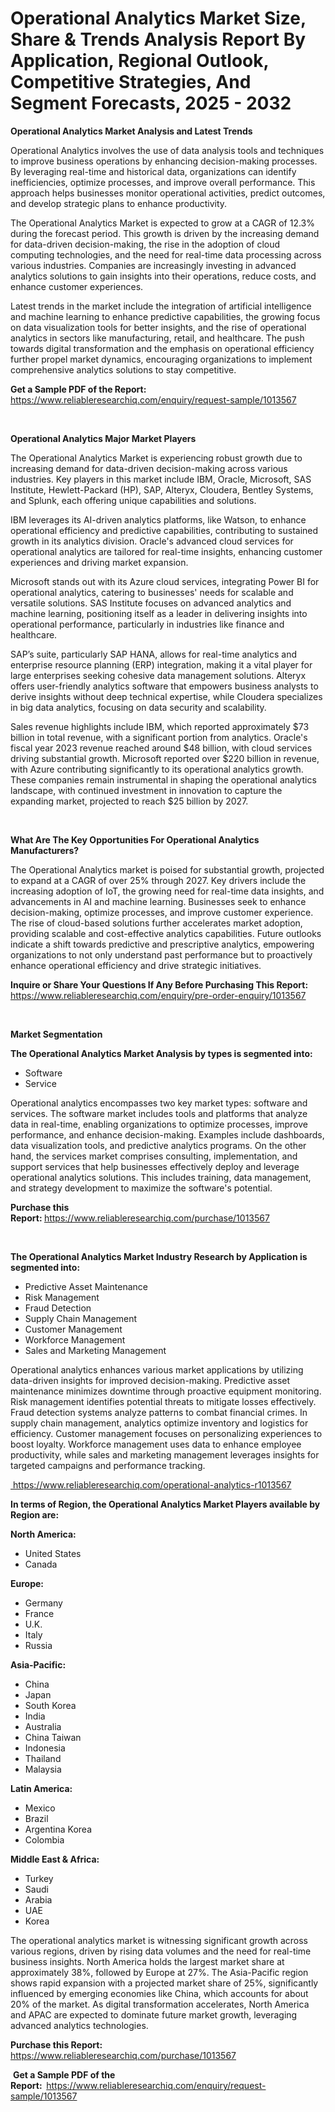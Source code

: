 <p><h1>Operational Analytics Market Size, Share & Trends Analysis Report By Application, Regional Outlook, Competitive Strategies, And Segment Forecasts, 2025 - 2032</h1></p><p><strong>Operational Analytics Market Analysis and Latest Trends</strong></p>
<p><p>Operational Analytics involves the use of data analysis tools and techniques to improve business operations by enhancing decision-making processes. By leveraging real-time and historical data, organizations can identify inefficiencies, optimize processes, and improve overall performance. This approach helps businesses monitor operational activities, predict outcomes, and develop strategic plans to enhance productivity.</p><p>The Operational Analytics Market is expected to grow at a CAGR of 12.3% during the forecast period. This growth is driven by the increasing demand for data-driven decision-making, the rise in the adoption of cloud computing technologies, and the need for real-time data processing across various industries. Companies are increasingly investing in advanced analytics solutions to gain insights into their operations, reduce costs, and enhance customer experiences.</p><p>Latest trends in the market include the integration of artificial intelligence and machine learning to enhance predictive capabilities, the growing focus on data visualization tools for better insights, and the rise of operational analytics in sectors like manufacturing, retail, and healthcare. The push towards digital transformation and the emphasis on operational efficiency further propel market dynamics, encouraging organizations to implement comprehensive analytics solutions to stay competitive.</p></p>
<p><strong>Get a Sample PDF of the Report:&nbsp;</strong> <a href="https://www.reliableresearchiq.com/enquiry/request-sample/1013567?utm_campaign=1876&utm_medium=2&utm_source=Github&utm_content=ia&utm_term=17042025&utm_id=operational-analytics">https://www.reliableresearchiq.com/enquiry/request-sample/1013567</a></p>
<p>&nbsp;</p>
<p><strong>Operational Analytics Major Market Players</strong></p>
<p><p>The Operational Analytics Market is experiencing robust growth due to increasing demand for data-driven decision-making across various industries. Key players in this market include IBM, Oracle, Microsoft, SAS Institute, Hewlett-Packard (HP), SAP, Alteryx, Cloudera, Bentley Systems, and Splunk, each offering unique capabilities and solutions.</p><p>IBM leverages its AI-driven analytics platforms, like Watson, to enhance operational efficiency and predictive capabilities, contributing to sustained growth in its analytics division. Oracle's advanced cloud services for operational analytics are tailored for real-time insights, enhancing customer experiences and driving market expansion.</p><p>Microsoft stands out with its Azure cloud services, integrating Power BI for operational analytics, catering to businesses' needs for scalable and versatile solutions. SAS Institute focuses on advanced analytics and machine learning, positioning itself as a leader in delivering insights into operational performance, particularly in industries like finance and healthcare.</p><p>SAP’s suite, particularly SAP HANA, allows for real-time analytics and enterprise resource planning (ERP) integration, making it a vital player for large enterprises seeking cohesive data management solutions. Alteryx offers user-friendly analytics software that empowers business analysts to derive insights without deep technical expertise, while Cloudera specializes in big data analytics, focusing on data security and scalability.</p><p>Sales revenue highlights include IBM, which reported approximately $73 billion in total revenue, with a significant portion from analytics. Oracle's fiscal year 2023 revenue reached around $48 billion, with cloud services driving substantial growth. Microsoft reported over $220 billion in revenue, with Azure contributing significantly to its operational analytics growth. These companies remain instrumental in shaping the operational analytics landscape, with continued investment in innovation to capture the expanding market, projected to reach $25 billion by 2027.</p></p>
<p>&nbsp;</p>
<p><strong>What Are The Key Opportunities For Operational Analytics Manufacturers?</strong></p>
<p><p>The Operational Analytics market is poised for substantial growth, projected to expand at a CAGR of over 25% through 2027. Key drivers include the increasing adoption of IoT, the growing need for real-time data insights, and advancements in AI and machine learning. Businesses seek to enhance decision-making, optimize processes, and improve customer experience. The rise of cloud-based solutions further accelerates market adoption, providing scalable and cost-effective analytics capabilities. Future outlooks indicate a shift towards predictive and prescriptive analytics, empowering organizations to not only understand past performance but to proactively enhance operational efficiency and drive strategic initiatives.</p></p>
<p><strong>Inquire or Share Your Questions If Any Before Purchasing This Report:</strong> <a href="https://www.reliableresearchiq.com/enquiry/pre-order-enquiry/1013567?utm_campaign=1876&utm_medium=2&utm_source=Github&utm_content=ia&utm_term=17042025&utm_id=operational-analytics">https://www.reliableresearchiq.com/enquiry/pre-order-enquiry/1013567</a></p>
<p>&nbsp;</p>
<p><strong>Market Segmentation</strong></p>
<p><strong>The Operational Analytics Market Analysis by types is segmented into:</strong></p>
<p><ul><li>Software</li><li>Service</li></ul></p>
<p><p>Operational analytics encompasses two key market types: software and services. The software market includes tools and platforms that analyze data in real-time, enabling organizations to optimize processes, improve performance, and enhance decision-making. Examples include dashboards, data visualization tools, and predictive analytics programs. On the other hand, the services market comprises consulting, implementation, and support services that help businesses effectively deploy and leverage operational analytics solutions. This includes training, data management, and strategy development to maximize the software's potential.</p></p>
<p><strong>Purchase this Report:&nbsp;</strong><a href="https://www.reliableresearchiq.com/purchase/1013567?utm_campaign=1876&utm_medium=2&utm_source=Github&utm_content=ia&utm_term=17042025&utm_id=operational-analytics">https://www.reliableresearchiq.com/purchase/1013567</a></p>
<p>&nbsp;</p>
<p><strong>The Operational Analytics Market Industry Research by Application is segmented into:</strong></p>
<p><ul><li>Predictive Asset Maintenance</li><li>Risk Management</li><li>Fraud Detection</li><li>Supply Chain Management</li><li>Customer Management</li><li>Workforce Management</li><li>Sales and Marketing Management</li></ul></p>
<p><p>Operational analytics enhances various market applications by utilizing data-driven insights for improved decision-making. Predictive asset maintenance minimizes downtime through proactive equipment monitoring. Risk management identifies potential threats to mitigate losses effectively. Fraud detection systems analyze patterns to combat financial crimes. In supply chain management, analytics optimize inventory and logistics for efficiency. Customer management focuses on personalizing experiences to boost loyalty. Workforce management uses data to enhance employee productivity, while sales and marketing management leverages insights for targeted campaigns and performance tracking.</p></p>
<p><a href="https://www.reliableresearchiq.com/operational-analytics-r1013567?utm_campaign=1876&utm_medium=2&utm_source=Github&utm_content=ia&utm_term=17042025&utm_id=operational-analytics">&nbsp;https://www.reliableresearchiq.com/operational-analytics-r1013567</a></p>
<p><strong>In terms of Region, the Operational Analytics Market Players available by Region are:</strong></p>
<p>
    <p> <strong> North America: </strong>
        <ul>
            <li>United States</li>
            <li>Canada</li>
        </ul>
        </p> 
    <p> <strong> Europe: </strong>
        <ul>
            <li>Germany</li>
            <li>France</li>
            <li>U.K.</li>
            <li>Italy</li>
            <li>Russia</li>
        </ul>
        </p> 
    <p> <strong> Asia-Pacific: </strong>
        <ul>
            <li>China</li>
            <li>Japan</li>
            <li>South Korea</li>
            <li>India</li>
            <li>Australia</li>
            <li>China Taiwan</li>
            <li>Indonesia</li>
            <li>Thailand</li>
            <li>Malaysia</li>
        </ul>
        </p> 
    <p> <strong> Latin America: </strong>
        <ul>
            <li>Mexico</li>
            <li>Brazil</li>
            <li>Argentina Korea</li>
            <li>Colombia</li>
        </ul>
        </p> 
    <p> <strong> Middle East & Africa: </strong>
        <ul>
            <li>Turkey</li>
            <li>Saudi</li>
            <li>Arabia</li>
            <li>UAE</li>
            <li>Korea</li>
        </ul>
    </p>
    </p>
<p><p>The operational analytics market is witnessing significant growth across various regions, driven by rising data volumes and the need for real-time business insights. North America holds the largest market share at approximately 38%, followed by Europe at 27%. The Asia-Pacific region shows rapid expansion with a projected market share of 25%, significantly influenced by emerging economies like China, which accounts for about 20% of the market. As digital transformation accelerates, North America and APAC are expected to dominate future market growth, leveraging advanced analytics technologies.</p></p>
<p><strong>Purchase this Report: </strong><a href="https://www.reliableresearchiq.com/purchase/1013567?utm_campaign=1876&utm_medium=2&utm_source=Github&utm_content=ia&utm_term=17042025&utm_id=operational-analytics">https://www.reliableresearchiq.com/purchase/1013567</a></p>
<p>&nbsp;<strong>Get a Sample PDF of the Report:&nbsp;&nbsp;</strong><a href="https://www.reliableresearchiq.com/enquiry/request-sample/1013567?utm_campaign=1876&utm_medium=2&utm_source=Github&utm_content=ia&utm_term=17042025&utm_id=operational-analytics">https://www.reliableresearchiq.com/enquiry/request-sample/1013567</a></p>
<p><strong></strong></p>
<p><p></p><p></p><p></p></p>